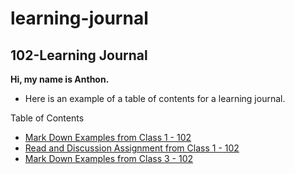 # learning-journal

## 102-Learning Journal

**Hi, my name is Anthon.**


- Here is an example of a table of contents for a learning journal.

Table of Contents
- [Mark Down Examples from Class 1 - 102](/MarkdownExamples.md)
- [Read and Discussion Assignment from Class 1 - 102](/Discussion.md)
- [Mark Down Examples from Class 3 - 102](/MarkdownExamples.md)

